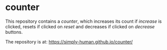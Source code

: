 # counter
This repository contains a $counter$, which increases its count if $increase$ is clicked,
resets if clicked on $reset$ and decreases if clicked on $decrease$ buttons.

The repository is at: https://simply-human.github.io/counter/
